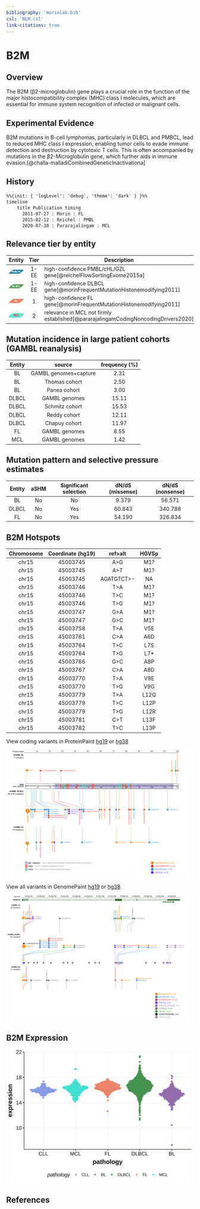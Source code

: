 ```yaml
---
bibliography: 'morinlab.bib'
csl: 'NLM.csl'
link-citations: true
---
```


# B2M

## Overview

The B2M (β2-microglobulin) gene plays a crucial role in the function of the major histocompatibility complex (MHC) class I molecules, which are essential for immune system recognition of infected or malignant cells. 

## Experimental Evidence

B2M mutations in B-cell lymphomas, particularly in DLBCL and PMBCL, lead to reduced MHC class I expression, enabling tumor cells to evade immune detection and destruction by cytotoxic T cells. This is often accompanied by mutations in the β2-Microglobulin gene, which further aids in immune evasion.[@challa-malladiCombinedGeneticInactivationa]

## History

```mermaid
%%{init: { 'logLevel': 'debug', 'theme': 'dark' } }%%
timeline
    title Publication timing
      2011-07-27 : Morin : FL
      2015-02-12 : Reichel : PMBL
      2020-07-30 : Pararajalingam : MCL
```

## Relevance tier by entity

|Entity|Tier|Description                            |
|:------:|:----:|---------------------------------------|
|![PMBL](images/icons/PMBL_tier1.png)|1-EE |high-confidence PMBL/cHL/GZL gene[@reichelFlowSortingExome2015a]|
|![DLBCL](images/icons/DLBCL_tier1.png) |1-EE   |high-confidence DLBCL gene[@morinFrequentMutationHistonemodifying2011]             |
|![FL](images/icons/FL_tier1.png)    |1   |high-confidence FL gene[@morinFrequentMutationHistonemodifying2011]                |
|![MCL](images/icons/MCL_tier2.png)   |2   |relevance in MCL not firmly established[@pararajalingamCodingNoncodingDrivers2020]|

## Mutation incidence in large patient cohorts (GAMBL reanalysis)

|Entity|source               |frequency (%)|
|:------:|:---------------------:|:-------------:|
|BL    |GAMBL genomes+capture| 2.31        |
|BL    |Thomas cohort        | 2.50        |
|BL    |Panea cohort         | 3.00        |
|DLBCL |GAMBL genomes        |15.11        |
|DLBCL |Schmitz cohort       |15.53        |
|DLBCL |Reddy cohort         |12.11        |
|DLBCL |Chapuy cohort        |11.97        |
|FL    |GAMBL genomes        | 8.55        |
|MCL   |GAMBL genomes        | 1.42        |

## Mutation pattern and selective pressure estimates

|Entity|aSHM|Significant selection|dN/dS (missense)|dN/dS (nonsense)|
|:------:|:----:|:---------------------:|:----------------:|:----------------:|
|BL    |No  |No                   | 9.379          | 56.571         |
|DLBCL |No  |Yes                  |60.843          |340.788         |
|FL    |No  |Yes                  |54.190          |326.834         |


## B2M Hotspots

| Chromosome |Coordinate (hg19) | ref>alt | HGVSp | 
 | :---:| :---: | :--: | :---: |
| chr15 | 45003745 | A>G | M1? |
| chr15 | 45003745 | A>T | M1? |
| chr15 | 45003745 | AGATGTCT>- | NA |
| chr15 | 45003746 | T>A | M1? |
| chr15 | 45003746 | T>C | M1? |
| chr15 | 45003746 | T>G | M1? |
| chr15 | 45003747 | G>A | M1? |
| chr15 | 45003747 | G>C | M1? |
| chr15 | 45003758 | T>A | V5E |
| chr15 | 45003761 | C>A | A6D |
| chr15 | 45003764 | T>C | L7S |
| chr15 | 45003764 | T>G | L7* |
| chr15 | 45003766 | G>C | A8P |
| chr15 | 45003767 | C>A | A8D |
| chr15 | 45003770 | T>A | V9E |
| chr15 | 45003770 | T>G | V9G |
| chr15 | 45003779 | T>A | L12Q |
| chr15 | 45003779 | T>C | L12P |
| chr15 | 45003779 | T>G | L12R |
| chr15 | 45003781 | C>T | L13F |
| chr15 | 45003782 | T>C | L13P |

View coding variants in ProteinPaint [hg19](https://morinlab.github.io/LLMPP/GAMBL/B2M_protein.html)  or [hg38](https://morinlab.github.io/LLMPP/GAMBL/B2M_protein_hg38.html)

![](images/proteinpaint/B2M_NM_004048.svg)

View all variants in GenomePaint [hg19](https://morinlab.github.io/LLMPP/GAMBL/B2M.html)  or [hg38](https://morinlab.github.io/LLMPP/GAMBL/B2M_hg38.html)

![](images/proteinpaint/B2M.svg)

## B2M Expression
![](images/gene_expression/B2M_by_pathology.svg)

<!-- ORIGIN: morinFrequentMutationHistonemodifying2011 -->
<!-- PMBL: reichelFlowSortingExome2015a -->
<!-- FL: morinFrequentMutationHistonemodifying2011 -->
<!-- MCL: pararajalingamCodingNoncodingDrivers2020 -->
<!-- DLBCL: morinFrequentMutationHistonemodifying2011 -->

## References
